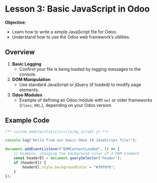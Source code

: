 # Lesson 3: Basic JavaScript in Odoo

**Objective**:  
- Learn how to write a simple JavaScript file for Odoo.  
- Understand how to use the Odoo web framework’s utilities.

## Overview

1. **Basic Logging**  
   - Confirm your file is being loaded by logging messages to the console.  
2. **DOM Manipulation**  
   - Use standard JavaScript or jQuery (if loaded) to modify page elements.  
3. **Odoo Modules**  
   - Example of defining an Odoo module with `owl` or older frameworks (`Class`, etc.), depending on your Odoo version.

## Example Code

```js
/** custom_module/static/src/js/my_script.js **/

console.log("Hello from our basic Odoo 18 JavaScript file!");

document.addEventListener("DOMContentLoaded", () => {
    // Example: changing the background color of a DOM element
    const headerEl = document.querySelector('header');
    if (headerEl) {
        headerEl.style.backgroundColor = "#f0f0f0";
    }
});
